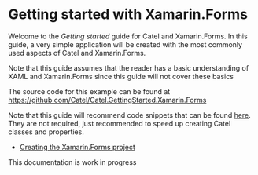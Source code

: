 # Getting started with Xamarin.Forms

Welcome to the *Getting started* guide for Catel and Xamarin.Forms. In this guide, a very simple application will be created with the most commonly used aspects of Catel and Xamarin.Forms.

Note that this guide assumes that the reader has a basic understanding of XAML and Xamarin.Forms since this guide will not cover these basics

The source code for this example can be found at <https://github.com/Catel/Catel.GettingStarted.Xamarin.Forms>

Note that this guide will recommend code snippets that can be found [here](http://www.catelproject.com/downloads/general-files/). They are not required, just recommended to speed up creating Catel classes and properties.

-   [Creating the Xamarin.Forms project](/wiki/display/CTL/Creating+the+Xamarin.Forms+project)

This documentation is work in progress

